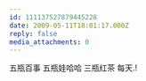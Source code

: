 ```yaml
---
id: 111137527879445228
date: 2009-05-11T18:01:17.000Z
reply: false
media_attachments: 0
---
```


五瓶百事 五瓶娃哈哈 三瓶红茶 每天.!

